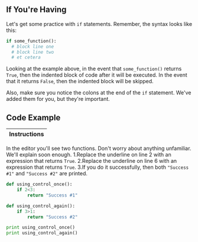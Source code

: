## If You're Having

Let's get some practice with `if` statements. Remember, the syntax looks like this:

```python
if some_function():
  # block line one
  # block line two
  # et cetera
```

Looking at the example above, in the event that `some_function()` returns `True`, then the indented block of code after it will be executed. In the event that it returns `False`, then the indented block will be skipped.

Also, make sure you notice the colons at the end of the `if` statement. We've added them for you, but they're important.

## Code Example

Instructions  | 
------------  | 
In the editor you'll see two functions. Don't worry about anything unfamiliar. We'll explain soon enough.
1.Replace the underline on line 2 with an expression that returns `True`.
2.Replace the underline on line 6 with an expression that returns `True`.
3.If you do it successfully, then both `"Success #1"` and `"Success #2"` are printed.

``` python
def using_control_once():
    if 2<3:
        return "Success #1"

def using_control_again():
    if 3>1:
        return "Success #2"

print using_control_once()
print using_control_again()
``` 
